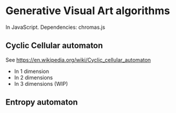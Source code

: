 # Generative Visual Art algorithms

In JavaScript.
Dependencies: chromas.js

## Cyclic Cellular automaton
See https://en.wikipedia.org/wiki/Cyclic_cellular_automaton
- In 1 dimension
- In 2 dimensions
- In 3 dimensions (WIP)

## Entropy automaton
